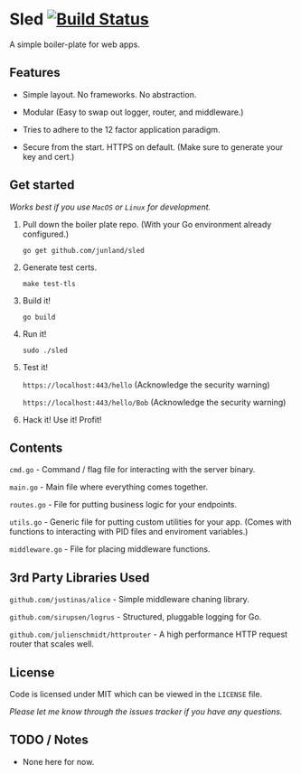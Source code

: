 # Sled [![Build Status](https://travis-ci.org/junland/sled.svg?branch=master)](https://travis-ci.org/junland/sled)

A simple boiler-plate for web apps.

## Features

* Simple layout. No frameworks. No abstraction.

* Modular (Easy to swap out logger, router, and middleware.)

* Tries to adhere to the 12 factor application paradigm.

* Secure from the start. HTTPS on default. (Make sure to generate your key and cert.)

## Get started

_Works best if you use `MacOS` or `Linux` for development._

1. Pull down the boiler plate repo. (With your Go environment already configured.)

    `go get github.com/junland/sled`

2. Generate test certs.

    `make test-tls`

3. Build it!

    `go build`

4. Run it!

    `sudo ./sled`

5. Test it!

    `https://localhost:443/hello` (Acknowledge the security warning)

    `https://localhost:443/hello/Bob` (Acknowledge the security warning)

6. Hack it! Use it! Profit!

## Contents

`cmd.go` - Command / flag file for interacting with the server binary.

`main.go` - Main file where everything comes together.

`routes.go` - File for putting business logic for your endpoints.

`utils.go` - Generic file for putting custom utilities for your app. (Comes with functions to interacting with PID files and enviroment variables.)

`middleware.go` - File for placing middleware functions.

## 3rd Party Libraries Used

`github.com/justinas/alice` - Simple middleware chaning library.

`github.com/sirupsen/logrus` -  Structured, pluggable logging for Go.

`github.com/julienschmidt/httprouter` - A high performance HTTP request router that scales well.

## License

Code is licensed under MIT which can be viewed in the `LICENSE` file.

_Please let me know through the issues tracker if you have any questions._

## TODO / Notes

* None here for now.
